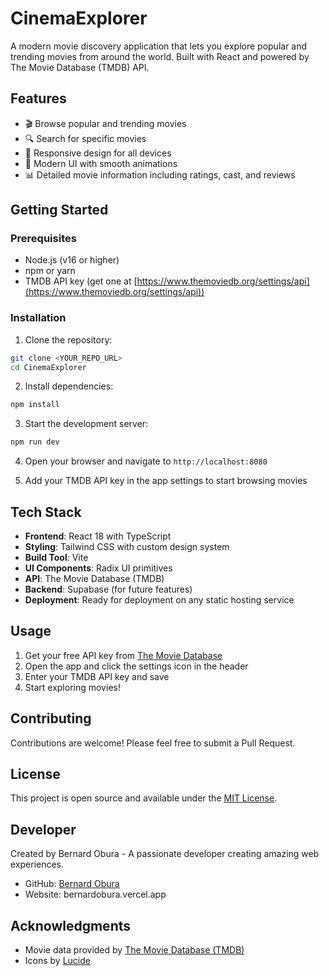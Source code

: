 
# CinemaExplorer

A modern movie discovery application that lets you explore popular and trending movies from around the world. Built with React and powered by The Movie Database (TMDB) API.

## Features

- 🎬 Browse popular and trending movies
- 🔍 Search for specific movies
- 📱 Responsive design for all devices
- 🎨 Modern UI with smooth animations
- 📊 Detailed movie information including ratings, cast, and reviews

## Getting Started

### Prerequisites

- Node.js (v16 or higher)
- npm or yarn
- TMDB API key (get one at [https://www.themoviedb.org/settings/api](https://www.themoviedb.org/settings/api))

### Installation

1. Clone the repository:
```bash
git clone <YOUR_REPO_URL>
cd CinemaExplorer
```

2. Install dependencies:
```bash
npm install
```

3. Start the development server:
```bash
npm run dev
```

4. Open your browser and navigate to `http://localhost:8080`

5. Add your TMDB API key in the app settings to start browsing movies

## Tech Stack

- **Frontend**: React 18 with TypeScript
- **Styling**: Tailwind CSS with custom design system
- **Build Tool**: Vite
- **UI Components**: Radix UI primitives
- **API**: The Movie Database (TMDB)
- **Backend**: Supabase (for future features)
- **Deployment**: Ready for deployment on any static hosting service

## Usage

1. Get your free API key from [The Movie Database](https://www.themoviedb.org/settings/api)
2. Open the app and click the settings icon in the header
3. Enter your TMDB API key and save
4. Start exploring movies!

## Contributing

Contributions are welcome! Please feel free to submit a Pull Request.

## License

This project is open source and available under the [MIT License](LICENSE).

## Developer

Created by Bernard Obura - A passionate developer creating amazing web experiences.

- GitHub: [Bernard Obura](https://github.com/BernardObura)
- Website: bernardobura.vercel.app

## Acknowledgments

- Movie data provided by [The Movie Database (TMDB)](https://www.themoviedb.org/)
- Icons by [Lucide](https://lucide.dev/)
